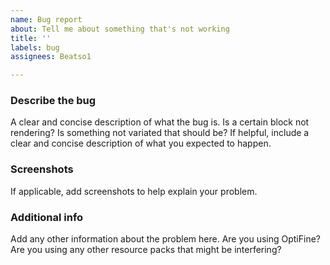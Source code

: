 ```yaml
---
name: Bug report
about: Tell me about something that's not working
title: ''
labels: bug
assignees: Beatso1

---
```


### Describe the bug
A clear and concise description of what the bug is. Is a certain block not rendering? Is something not variated that should be? If helpful, include a clear and concise description of what you expected to happen.

### Screenshots
If applicable, add screenshots to help explain your problem.

### Additional info
Add any other information about the problem here. Are you using OptiFine? Are you using any other resource packs that might be interfering?
